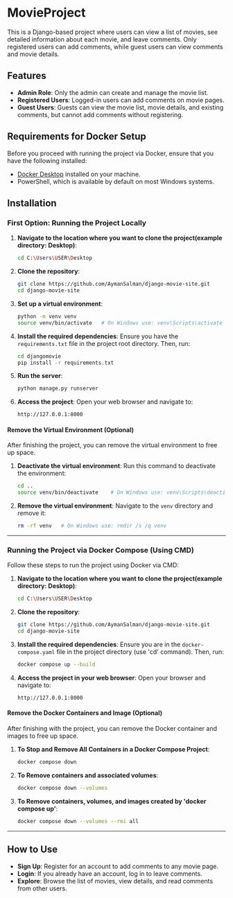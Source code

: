 # MovieProject

This is a Django-based project where users can view a list of movies, see detailed information about each movie, and leave comments. 
Only registered users can add comments, while guest users can view comments and movie details.

## Features

- **Admin Role**: Only the admin can create and manage the movie list.
- **Registered Users**: Logged-in users can add comments on movie pages.
- **Guest Users**: Guests can view the movie list, movie details, and existing comments, but cannot add comments without registering.

## Requirements for Docker Setup

Before you proceed with running the project via Docker, ensure that you have the following installed:

- [Docker Desktop](https://www.docker.com/products/docker-desktop/) installed on your machine.
- PowerShell, which is available by default on most Windows systems.

## Installation

### First Option: Running the Project Locally

1. **Navigate to the location where you want to clone the project(example directory: Desktop)**:
    ```bash
    cd C:\Users\USER\Desktop
    ```

2. **Clone the repository**:
    ```bash
    git clone https://github.com/AymanSalman/django-movie-site.git
    cd django-movie-site
    ```

3. **Set up a virtual environment**:
    ```bash
    python -m venv venv
    source venv/bin/activate   # On Windows use: venv\Scripts\activate
    ```

4. **Install the required dependencies**:
    Ensure you have the `requirements.txt` file in the project root directory. Then, run:
    ```bash
    cd djangomovie
    pip install -r requirements.txt
    ```

5. **Run the server**:
    ```bash
    python manage.py runserver
    ```

6. **Access the project**:
    Open your web browser and navigate to:
    ```
    http://127.0.0.1:8000
    ```

#### Remove the Virtual Environment (Optional)

After finishing the project, you can remove the virtual environment to free up space.

1. **Deactivate the virtual environment**:
    Run this command to deactivate the environment:
    ```bash
    cd ..
    source venv/bin/deactivate    # On Windows use: venv\Scripts\deactivate
    ```

2. **Remove the virtual environment**:
    Navigate to the `venv` directory and remove it:
    ```bash
    rm -rf venv   # On Windows use: rmdir /s /q venv
    ```

---

### Running the Project via Docker Compose (Using CMD)

Follow these steps to run the project using Docker via CMD:

1. **Navigate to the location where you want to clone the project(example directory: Desktop)**:
    ```bash
    cd C:\Users\USER\Desktop
    ```

2. **Clone the repository**:
    ```bash
    git clone https://github.com/AymanSalman/django-movie-site.git
    cd django-movie-site
    ```

3. **Install the required dependencies**:
    Ensure you are in the `docker-compose.yaml` file in the project directory (use 'cd' command). Then, run:
    ```bash
    docker compose up --build
    ```

4. **Access the project in your web browser**:
    Open your browser and navigate to:
    ```
    http://127.0.0.1:8000
    ```

#### Remove the Docker Containers and Image (Optional)

After finishing with the project, you can remove the Docker container and images to free up space.

1. **To Stop and Remove All Containers in a Docker Compose Project**:
    ```bash
    docker compose down
    ```

2. **To Remove containers and associated volumes**:
    ```bash
    docker compose down --volumes
    ```

3. **To Remove containers, volumes, and images created by 'docker compose up'**:
    ```bash
    docker compose down --volumes --rmi all
    ```

---

## How to Use

- **Sign Up**: Register for an account to add comments to any movie page.
- **Login**: If you already have an account, log in to leave comments.
- **Explore**: Browse the list of movies, view details, and read comments from other users.

